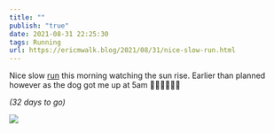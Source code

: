 ```yaml
---
title: ""
publish: "true"
date: 2021-08-31 22:25:30
tags: Running
url: https://ericmwalk.blog/2021/08/31/nice-slow-run.html
---
```


Nice slow [run](https://www.strava.com/activities/5881934737) this morning watching the sun rise. Earlier than planned however as the dog got me up at 5am 🤦‍♂️🌅🏃🏻‍♂️

*(32 days to go)*


![](https://ericmwalk.blog/uploads/2021/7af054b3fb.jpg)